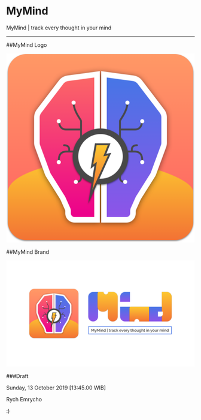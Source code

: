 # MyMind
MyMind | track every thought in your mind

-----------

##MyMind Logo

![MyMind Logo](README.Assets/MyMind_Logo.png)

##MyMind Brand

![MyMind Brand](README.Assets/MyMind_Brand.png)

###Draft

Sunday, 13 October 2019 [13:45.00 WIB]

Rych Emrycho

:)